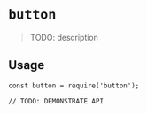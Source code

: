 # `button`

> TODO: description

## Usage

```
const button = require('button');

// TODO: DEMONSTRATE API
```
